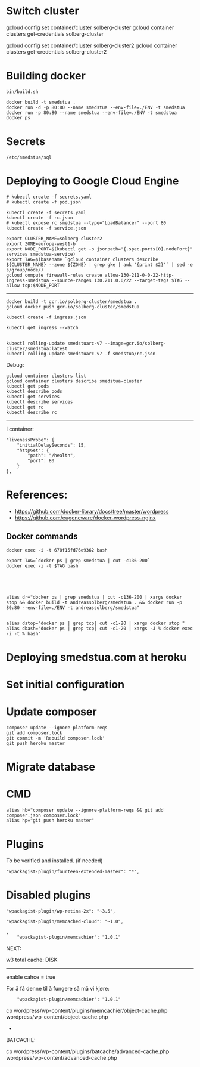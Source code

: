 
# Switch cluster

gcloud config set container/cluster solberg-cluster
gcloud container clusters get-credentials solberg-cluster


gcloud config set container/cluster solberg-cluster2
gcloud container clusters get-credentials solberg-cluster2

# Building docker

    
    bin/build.sh

    docker build -t smedstua .
    docker run -d -p 80:80 --name smedstua --env-file=./ENV -t smedstua
    docker run -p 80:80 --name smedstua --env-file=./ENV -t smedstua
    docker ps


# Secrets


    /etc/smedstua/sql


# Deploying to Google Cloud Engine

    # kubectl create -f secrets.yaml
    # kubectl create -f pod.json

    kubectl create -f secrets.yaml
    kubectl create -f rc.json
    # kubectl expose rc smedstua --type="LoadBalancer" --port 80
    kubectl create -f service.json

    export CLUSTER_NAME=solberg-cluster2
    export ZONE=europe-west1-b
    export NODE_PORT=$(kubectl get -o jsonpath="{.spec.ports[0].nodePort}" services smedstua-service)
    export TAG=$(basename `gcloud container clusters describe ${CLUSTER_NAME} --zone ${ZONE} | grep gke | awk '{print $2}'` | sed -e s/group/node/)
    gcloud compute firewall-rules create allow-130-211-0-0-22-http-ingress-smedstua --source-ranges 130.211.0.0/22 --target-tags $TAG --allow tcp:$NODE_PORT

-----

    docker build -t gcr.io/solberg-cluster/smedstua .
    gcloud docker push gcr.io/solberg-cluster/smedstua

    kubectl create -f ingress.json

    kubectl get ingress --watch


    kubectl rolling-update smedstuarc-v7 --image=gcr.io/solberg-cluster/smedstua:latest
    kubectl rolling-update smedstuarc-v7 -f smedstua/rc.json

Debug:

    gcloud container clusters list
    gcloud container clusters describe smedstua-cluster
    kubectl get pods
    kubectl describe pods
    kubectl get services
    kubectl describe services
    kubectl get rc
    kubectl describe rc


------

I container:

    "livenessProbe": {
        "initialDelaySeconds": 15,
        "httpGet": {
            "path": "/health",
            "port": 80
        }
    },

# References:

* https://github.com/docker-library/docs/tree/master/wordpress
* https://github.com/eugeneware/docker-wordpress-nginx


## Docker commands




    docker exec -i -t 678f15fd76e9362 bash

    export TAG=`docker ps | grep smedstua | cut -c136-200`
    docker exec -i -t $TAG bash

    



    alias dr="docker ps | grep smedstua | cut -c136-200 | xargs docker stop && docker build -t andreassolberg/smedstua . && docker run -p 80:80 --env-file=./ENV -t andreassolberg/smedstua"


    alias dstop="docker ps | grep tcp| cut -c1-20 | xargs docker stop "
    alias dbash="docker ps | grep tcp| cut -c1-20 | xargs -J % docker exec -i -t % bash"

# Deploying smedstua.com at heroku

# Set initial configuration


# Update composer

    composer update --ignore-platform-reqs
    git add composer.lock
    git commit -m 'Rebuild composer.lock'
    git push heroku master


# Migrate database







# CMD

    alias hb="composer update --ignore-platform-reqs && git add composer.json composer.lock"
    alias hp="git push heroku master"



# Plugins


To be verified and installed. (if needed)


    "wpackagist-plugin/fourteen-extended-master": "*",


# Disabled plugins


    "wpackagist-plugin/wp-retina-2x": "~3.5",

    "wpackagist-plugin/memcached-cloud": "~1.0",

    ,
        "wpackagist-plugin/memcachier": "1.0.1"



NEXT:

w3 total cache: DISK


---

enable cahce = true

For å få denne til å fungere så må vi kjøre:

        "wpackagist-plugin/memcachier": "1.0.1"

cp wordpress/wp-content/plugins/memcachier/object-cache.php wordpress/wp-content/object-cache.php


+

BATCACHE:

cp wordpress/wp-content/plugins/batcache/advanced-cache.php wordpress/wp-content/advanced-cache.php